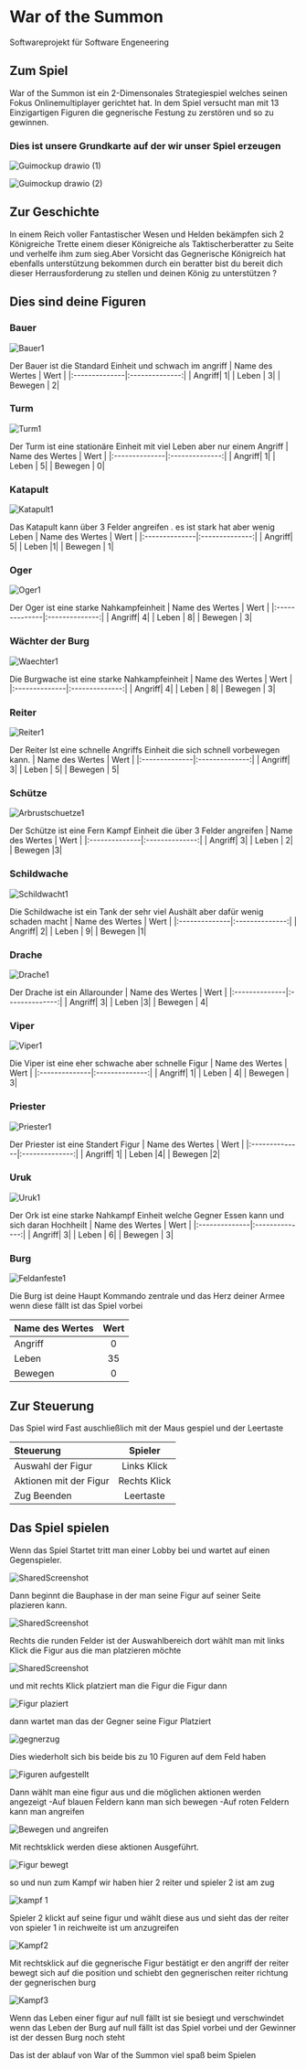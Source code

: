

# War of the Summon
Softwareprojekt für Software Engeneering


## Zum Spiel
War of the Summon ist ein 2-Dimensonales Strategiespiel welches seinen Fokus Onlinemultiplayer gerichtet hat.
In dem Spiel versucht man mit 13 Einzigartigen Figuren die gegnerische Festung zu zerstören und so zu gewinnen.


### Dies ist unsere Grundkarte auf der wir unser Spiel erzeugen

![Guimockup drawio (1)](https://user-images.githubusercontent.com/85035651/159481243-3836adfc-ece7-4b99-9c87-225eea2e64e3.png)

![Guimockup drawio (2)](https://user-images.githubusercontent.com/85035651/159481112-475ce721-717d-4603-b270-994d972a8d59.png)



## Zur Geschichte
In einem Reich voller Fantastischer Wesen und Helden bekämpfen sich 2 Königreiche Trette einem dieser Königreiche als Taktischerberatter zu Seite und verhelfe ihm zum sieg.Aber Vorsicht das Gegnerische Königreich hat ebenfalls unterstützung bekommen durch ein beratter bist du bereit dich dieser Herrausforderung zu stellen und deinen
König zu unterstützen ?

## Dies sind deine Figuren 


### Bauer

![Bauer1](https://user-images.githubusercontent.com/85035651/159482172-5a7856db-b48d-48b5-8cca-b21f9a9d0bbf.png)

Der Bauer ist die Standard Einheit und schwach im angriff 
| Name des Wertes  | Wert |
|:--------------|:--------------:|
| Angriff| 1|
| Leben | 3|
| Bewegen | 2|

###	Turm

![Turm1](https://user-images.githubusercontent.com/85035651/159482872-d2ef42f5-ba3a-422d-8ca2-c77e714881dd.png)

Der Turm ist eine stationäre Einheit mit viel Leben aber nur einem Angriff
| Name des Wertes  | Wert |
|:--------------|:--------------:|
| Angriff|  1|
| Leben | 5|
| Bewegen | 0|

### Katapult

![Katapult1](https://user-images.githubusercontent.com/85035651/159483207-86d38ae3-5df9-4f0b-8a1f-008725c90e1f.png)

Das Katapult kann über 3 Felder angreifen . es ist stark hat aber wenig Leben
| Name des Wertes  | Wert |
|:--------------|:--------------:|
| Angriff| 5|
| Leben |1|
| Bewegen | 1|

### Oger

![Oger1](https://user-images.githubusercontent.com/85035651/159483481-b7532201-1288-4c80-b219-fd1123859f41.png)

Der Oger ist eine starke Nahkampfeinheit 
| Name des Wertes  | Wert |
|:--------------|:--------------:|
| Angriff|  4|
| Leben | 8|
| Bewegen | 3|

### Wächter der Burg

![Waechter1](https://user-images.githubusercontent.com/85035651/159483803-9cd65802-37ab-4e11-b4d1-732b2cbf4209.png)

Die Burgwache ist eine starke Nahkampfeinheit 
| Name des Wertes  | Wert |
|:--------------|:--------------:|
| Angriff|  4|
| Leben | 8|
| Bewegen | 3|

### Reiter

![Reiter1](https://user-images.githubusercontent.com/85035651/159484085-bed46d1a-9e2a-44a5-8186-a599662093c8.png)

Der Reiter Ist eine schnelle Angriffs Einheit die sich schnell vorbewegen kann.
| Name des Wertes  | Wert |
|:--------------|:--------------:|
| Angriff|  3|
| Leben | 5|
| Bewegen | 5|

### Schütze

![Arbrustschuetze1](https://user-images.githubusercontent.com/85035651/159484321-ab1ee92f-dc89-4281-b2f8-26b02346e0b8.png)

Der Schütze ist eine Fern Kampf Einheit die über 3 Felder angreifen 
| Name des Wertes  | Wert |
|:--------------|:--------------:|
| Angriff|  3|
| Leben | 2|
| Bewegen |3|

### Schildwache

![Schildwacht1](https://user-images.githubusercontent.com/85035651/159484792-f8419e2d-fd7f-452e-beea-50ece423cefb.png)

Die Schildwache ist ein Tank der sehr viel Aushält aber dafür wenig schaden macht
| Name des Wertes  | Wert |
|:--------------|:--------------:|
| Angriff|  2|
| Leben | 9|
| Bewegen |1|

### Drache

![Drache1](https://user-images.githubusercontent.com/85035651/159485593-bd63693a-643c-4311-bf2e-a65883682673.png)


Der Drache ist ein Allarounder 
| Name des Wertes  | Wert |
|:--------------|:--------------:|
| Angriff|  3|
| Leben |3|
| Bewegen | 4|	
	
### Viper

![Viper1](https://user-images.githubusercontent.com/85035651/159485901-cb69a068-b632-49ed-92a4-56b0637760b5.png)

Die Viper ist eine eher schwache aber schnelle Figur
| Name des Wertes  | Wert |
|:--------------|:--------------:|
| Angriff|  1|
| Leben | 4|
| Bewegen | 3|

### Priester 

![Priester1](https://user-images.githubusercontent.com/85035651/159486089-ce337d81-1b47-4699-8aaf-4ce392786949.png)

Der Priester ist eine Standert Figur
| Name des Wertes  | Wert |
|:--------------|:--------------:|
| Angriff|  1|
| Leben |4|
| Bewegen |2|

### Uruk

![Uruk1](https://user-images.githubusercontent.com/85035651/159486358-1786381d-88b2-4e41-a5b0-ac0d42bfb43d.png)

Der Ork ist eine starke Nahkampf Einheit welche Gegner Essen kann und sich daran Hochheilt 
| Name des Wertes  | Wert |
|:--------------|:--------------:|
| Angriff|  3|
| Leben | 6|
| Bewegen | 3|


### Burg

![Feldanfeste1](https://user-images.githubusercontent.com/85035651/159486594-f64f22b1-cf52-4c52-b208-f63b7be7670e.png)


Die Burg ist deine Haupt Kommando zentrale und das Herz deiner Armee wenn diese fällt ist das Spiel vorbei

| Name des Wertes  | Wert |
|:--------------|:--------------:|
| Angriff|  0|
| Leben | 35|
| Bewegen | 0|




## Zur Steuerung

Das Spiel wird Fast auschließlich mit der Maus gespiel und der Leertaste

| Steuerung   | Spieler |
|:--------------|:--------------:|
| Auswahl der Figur | Links Klick |
| Aktionen mit der Figur | Rechts Klick |
| Zug Beenden | Leertaste |


## Das Spiel spielen
Wenn das Spiel Startet tritt man einer Lobby bei und wartet auf einen Gegenspieler.

![SharedScreenshot](https://user-images.githubusercontent.com/85035651/159490574-99693fcc-1750-4fbd-ab71-00d0034e4f5b.jpg)

Dann beginnt die Bauphase in der man seine Figur auf seiner Seite plazieren kann.

![SharedScreenshot](https://user-images.githubusercontent.com/85035651/159491401-23398971-717a-4322-92fe-67b18bdae550.jpg)

Rechts die runden Felder ist der Auswahlbereich dort wählt man mit links Klick die Figur aus die man platzieren möchte

![SharedScreenshot](https://user-images.githubusercontent.com/85035651/159491962-8c93fd09-e94b-4e45-9d69-fbdedc2ea823.jpg)

und mit rechts Klick platziert man die Figur die Figur dann 

![Figur plaziert](https://user-images.githubusercontent.com/85035651/159494889-d16ce33d-8a68-4973-b4f4-fe09f6ecd18e.jpg)

dann wartet man das der Gegner seine Figur Platziert

![gegnerzug](https://user-images.githubusercontent.com/85035651/159495081-69041a1a-9c59-46a6-a6b6-b97f386cafc0.jpg)

Dies wiederholt sich bis beide bis zu 10 Figuren auf dem Feld haben

![Figuren aufgestellt](https://user-images.githubusercontent.com/85035651/159495198-83b32cab-5e7a-4dc9-97c0-2ed127add386.jpg)

Dann wählt man eine figur aus und die möglichen aktionen werden angezeigt
-Auf blauen Feldern kann man sich bewegen 
-Auf roten Feldern kann man angreifen 

![Bewegen und angreifen](https://user-images.githubusercontent.com/85035651/159495534-00709d00-117f-4efc-8f31-29f587f960c5.jpg)

Mit rechtsklick werden diese aktionen Ausgeführt.

![Figur bewegt](https://user-images.githubusercontent.com/85035651/159495663-548fa38b-8850-47dc-a80a-cfef2814c8a8.jpg)

so und nun zum Kampf wir haben hier 2 reiter und spieler 2 ist am zug

![kampf 1](https://user-images.githubusercontent.com/85035651/159497134-31d17f17-a9bc-4b0c-afca-a19f4fd02aad.jpg)

Spieler 2 klickt auf seine figur und wählt diese aus und sieht das der reiter von spieler 1 in reichweite ist um anzugreifen

![Kampf2](https://user-images.githubusercontent.com/85035651/159497398-0d6e0b3c-dc84-470c-a894-2f151720336a.jpg)

Mit rechtsklick auf die gegnerische Figur bestätigt er den angriff der reiter bewegt sich auf die position und schiebt den gegnerischen reiter richtung der gegnerischen burg

![Kampf3](https://user-images.githubusercontent.com/85035651/159497664-9715d62b-076c-435f-b49d-a8be0758d0a6.jpg)

Wenn das Leben einer figur auf null fällt ist sie besiegt und verschwindet 
wenn das Leben der Burg auf null fällt ist das Spiel vorbei und der Gewinner ist der dessen Burg noch steht 

Das ist der ablauf von  War of the Summon viel spaß beim Spielen 
